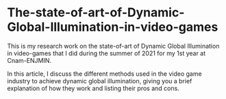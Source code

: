 # The-state-of-art-of-Dynamic-Global-Illumination-in-video-games
This is my research work on the state-of-art of Dynamic Global Illumination in video-games that I did during the summer of 2021 for my 1st year at Cnam-ENJMIN.

In this article, I discuss the different methods used in the video game industry to achieve dynamic global illumination, giving you a brief explanation of how they work and listing their pros and cons. 
